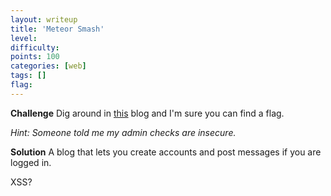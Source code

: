 ```yaml
---
layout: writeup
title: 'Meteor Smash'
level:
difficulty:
points: 100
categories: [web]
tags: []
flag:
---
```

**Challenge**
Dig around in [this][1] blog and I'm sure you can find a flag.

*Hint: Someone told me my admin checks are insecure.*

**Solution**
A blog that lets you create accounts and post messages if you are logged
in.

XSS?



[1]: http://107.170.122.6:8082/
